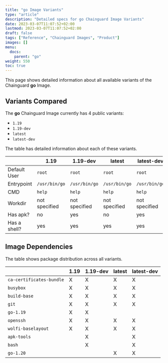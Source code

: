 ```yaml
---
title: "go Image Variants"
type: "article"
description: "Detailed specs for go Chainguard Image Variants"
date: 2023-03-07T11:07:52+02:00
lastmod: 2023-03-07T11:07:52+02:00
draft: false
tags: ["Reference", "Chainguard Images", "Product"]
images: []
menu:
  docs:
    parent: "go"
weight: 550
toc: true
---
```


This page shows detailed information about all available variants of the Chainguard **go** Image.

## Variants Compared
The **go** Chainguard Image currently has 4 public variants: 

- `1.19`
- `1.19-dev`
- `latest`
- `latest-dev`

The table has detailed information about each of these variants.

|              | 1.19          | 1.19-dev      | latest        | latest-dev    |
|--------------|---------------|---------------|---------------|---------------|
| Default User | `root`        | `root`        | `root`        | `root`        |
| Entrypoint   | `/usr/bin/go` | `/usr/bin/go` | `/usr/bin/go` | `/usr/bin/go` |
| CMD          | `help`        | `help`        | `help`        | `help`        |
| Workdir      | not specified | not specified | not specified | not specified |
| Has apk?     | no            | yes           | no            | yes           |
| Has a shell? | yes           | yes           | yes           | yes           |

## Image Dependencies
The table shows package distribution across all variants.

|                          | 1.19 | 1.19-dev | latest | latest-dev |
|--------------------------|------|----------|--------|------------|
| `ca-certificates-bundle` | X    | X        | X      | X          |
| `busybox`                | X    | X        | X      | X          |
| `build-base`             | X    | X        | X      | X          |
| `git`                    | X    | X        | X      | X          |
| `go-1.19`                | X    | X        |        |            |
| `openssh`                | X    | X        | X      | X          |
| `wolfi-baselayout`       | X    | X        | X      | X          |
| `apk-tools`              |      | X        |        | X          |
| `bash`                   |      | X        |        | X          |
| `go-1.20`                |      |          | X      | X          |
